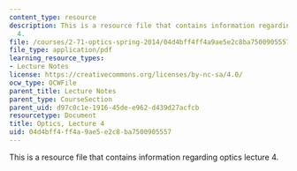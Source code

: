 ```yaml
---
content_type: resource
description: This is a resource file that contains information regarding optics lecture
  4.
file: /courses/2-71-optics-spring-2014/04d4bff4ff4a9ae5e2c8ba7500905557_MIT2_71S14_lec4_notes.pdf
file_type: application/pdf
learning_resource_types:
- Lecture Notes
license: https://creativecommons.org/licenses/by-nc-sa/4.0/
ocw_type: OCWFile
parent_title: Lecture Notes
parent_type: CourseSection
parent_uid: d97c0c1e-1916-45de-e962-d439d27acfcb
resourcetype: Document
title: Optics, Lecture 4
uid: 04d4bff4-ff4a-9ae5-e2c8-ba7500905557
---
```

This is a resource file that contains information regarding optics lecture 4.
